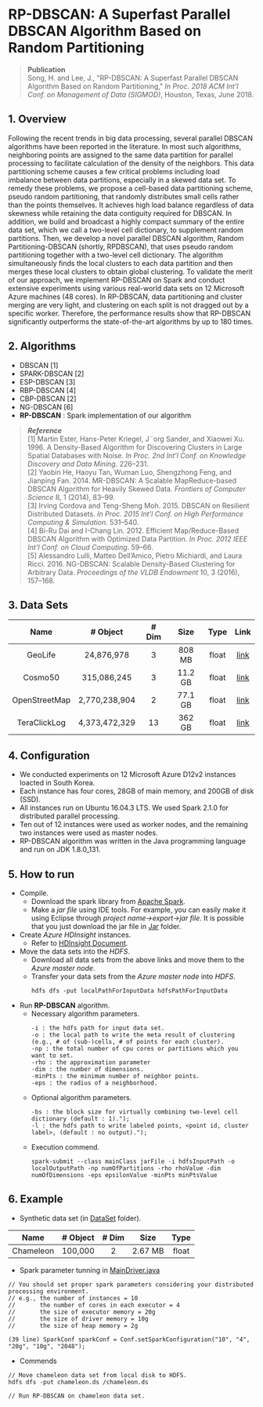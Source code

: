 # RP-DBSCAN: A Superfast Parallel DBSCAN Algorithm Based on Random Partitioning
> __Publication__ </br>
> Song, H. and Lee, J., "RP-DBSCAN: A Superfast Parallel DBSCAN Algorithm Based on Random Partitioning," *In Proc. 2018 ACM Int'l Conf. on Management of Data (SIGMOD)*, Houston, Texas, June 2018. 


## 1. Overview
Following the recent trends in big data processing, several parallel DBSCAN algorithms have been reported in the literature. In most such algorithms, neighboring points are assigned to the same data partition for parallel processing to facilitate calculation of the density of the neighbors. This data partitioning scheme causes a few critical problems including load imbalance between data partitions, especially in a skewed data set. To remedy these problems, we propose a cell-based data partitioning scheme, pseudo random partitioning, that randomly distributes small cells rather than the points themselves. It achieves high load balance regardless of data skewness while retaining the data contiguity required for DBSCAN. In addition, we build and broadcast a highly compact summary of the entire data set, which we call a two-level cell dictionary, to supplement random partitions. Then, we develop a novel parallel DBSCAN algorithm, Random Partitioning-DBSCAN (shortly, RPDBSCAN), that uses pseudo random partitioning together with a two-level cell dictionary. The algorithm simultaneously finds the local clusters to each data partition and then merges these local clusters to obtain global clustering. To validate the merit of our approach, we implement RP-DBSCAN on Spark and conduct extensive experiments using various real-world data sets on 12 Microsoft Azure machines (48 cores). In RP-DBSCAN, data partitioning and cluster merging are very light, and clustering on each split is not dragged out by a specific worker. Therefore, the performance results show that RP-DBSCAN significantly outperforms the state-of-the-art algorithms by up to 180 times.

## 2. Algorithms
- DBSCAN [1] 
- SPARK-DBSCAN [2] 
- ESP-DBSCAN [3] 
- RBP-DBSCAN [4] 
- CBP-DBSCAN [2] 
- NG-DBSCAN [6] 
- **RP-DBSCAN** : Spark implementation of our algorithm

>__*Reference*__</br>
[1] Martin Ester, Hans-Peter Kriegel, J¨org Sander, and Xiaowei Xu. 1996. A Density-Based Algorithm for Discovering Clusters in Large Spatial Databases with Noise. *In Proc. 2nd Int’l Conf. on Knowledge Discovery and Data Mining*. 226–231.</br>
[2] Yaobin He, Haoyu Tan, Wuman Luo, Shengzhong Feng, and Jianping Fan. 2014. MR-DBSCAN: A Scalable MapReduce-based DBSCAN Algorithm for Heavily Skewed Data. *Frontiers of Computer Science* 8, 1 (2014), 83–99.</br>
[3] Irving Cordova and Teng-Sheng Moh. 2015. DBSCAN on Resilient Distributed Datasets. *In Proc. 2015 Int’l Conf. on High Performance Computing & Simulation*. 531–540.</br>
[4] Bi-Ru Dai and I-Chang Lin. 2012. Efficient Map/Reduce-Based DBSCAN Algorithm with Optimized Data Partition. *In Proc. 2012 IEEE Int’l Conf. on Cloud Computing*. 59–66.</br>
[5] Alessandro Lulli, Matteo Dell’Amico, Pietro Michiardi, and Laura Ricci. 2016. NG-DBSCAN: Scalable Density-Based Clustering for Arbitrary Data. *Proceedings of the VLDB Endowment* 10, 3 (2016), 157–168.

## 3. Data Sets
| Name           | # Object       | # Dim    | Size    | Type  |  Link   |
| :------------: | :------------: | :------: |:-------:|:-----:|:-------:|
| GeoLife        | 24,876,978     | 3        | 808 MB  | float | [link](http://www.microsoft.com/en-us/download/) |
| Cosmo50        | 315,086,245    | 3        | 11.2 GB | float | [link](http://nuage.cs.washington.edu/benchmark/astro-nbody/) |
| OpenStreetMap  | 2,770,238,904  | 2        | 77.1 GB | float | [link](http://blog.openstreetmap.org/2012/04/01/bulk-gps-point-data/) |
| TeraClickLog   | 4,373,472,329  | 13       | 362 GB  | float | [link](http://labs.criteo.com/downloads/download-terabyte-click-logs/) |

## 4. Configuration
 - We conducted experiments on 12 Microsoft Azure D12v2 instances loacted in South Korea. 
 - Each instance has four cores, 28GB of main memory, and 200GB of disk (SSD). 
 - All instances run on Ubuntu 16.04.3 LTS. We used Spark 2.1.0 for distributed parallel processing. 
 - Ten out of 12 instances were used as worker nodes, and the remaining two instances were used as master nodes. 
 - RP-DBSCAN algorithm was written in the Java programming language and run on JDK 1.8.0_131.

## 5. How to run
- Compile.
  - Download the spark library from [Apache Spark](http://spark.apache.org/downloads.html).
  - Make a _jar file_ using IDE tools. For example, you can easily make it using Eclipse through *project name->export->jar file*. It is possible that you just download the jar file in [Jar](Jar) folder.
- Create _Azure HDInsight_ instances.
  - Refer to [HDInsight Document](https://docs.microsoft.com/en-us/azure/hdinsight/).
- Move the data sets into the _HDFS_.
  - Download all data sets from the above links and move them to the _Azure master node_.
  - Transfer your data sets from the _Azure master node_ into _HDFS_.</br>
    ```
    hdfs dfs -put localPathForInputData hdfsPathForInputData
    ```
- Run **RP-DBSCAN** algorithm.
  - Necessary algorithm parameters.
    ```
    -i : the hdfs path for input data set.
    -o : the local path to write the meta result of clustering (e.g., # of (sub-)cells, # of points for each cluster).
    -np : the total number of cpu cores or partitions which you want to set.
    -rho : the approximation parameter
    -dim : the number of dimensions.
    -minPts : the minimum number of neighbor points.
    -eps : the radius of a neighborhood.
    ```
  - Optional algorithm parameters.
    ```
    -bs : the block size for virtually combining two-level cell dictionary (default : 1).");
    -l : the hdfs path to write labeled points, <point id, cluster label>, (default : no output).");
    ```  
  - Execution commend.
    ```
    spark-submit --class mainClass jarFile -i hdfsInputPath -o localOutputPath -np numOfPartitions -rho rhoValue -dim numOfDimensions -eps epsilonValue -minPts minPtsValue
    ```
 
## 6. Example
- Synthetic data set (in [DataSet](Example/DataSet) folder). 

 | Name           | # Object       | # Dim    | Size    | Type  | 
 | :------------: | :------------: | :------: |:-------:|:-----:|
 | Chameleon      | 100,000        | 2        | 2.67 MB | float | 

- Spark parameter tunning in [MainDriver.java](RP_DBSCAN/src/dm/kaist/main/MainDriver.java)

 ```
 // You should set proper spark parameters considering your distributed processing environment.
 // e.g., the number of instances = 10
 //       the number of cores in each executor = 4
 //       the size of executor memory = 20g
 //       the size of driver memory = 10g
 //       the size of heap memory = 2g
 
 (39 line) SparkConf sparkConf = Conf.setSparkConfiguration("10", "4", "20g", "10g", "2048");
 ```

- Commends

 ```
 // Move chameleon data set from local disk to HDFS.
 hdfs dfs -put chameleon.ds /chameleon.ds
 
 // Run RP-DBSCAN on chameleon data set.
 
 ```
